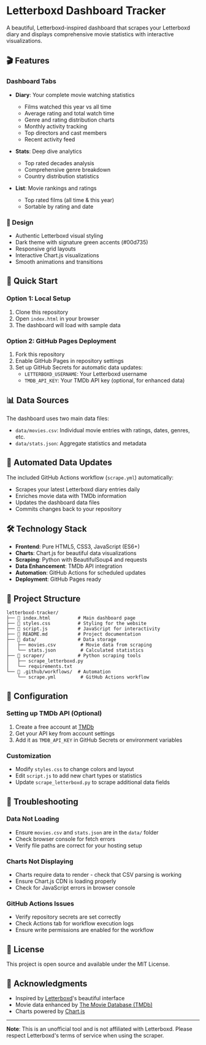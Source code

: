 # Letterboxd Dashboard Tracker

A beautiful, Letterboxd-inspired dashboard that scrapes your Letterboxd diary and displays comprehensive movie statistics with interactive visualizations.

## 🎬 Features

### Dashboard Tabs
- **Diary**: Your complete movie watching statistics
  - Films watched this year vs all time
  - Average rating and total watch time
  - Genre and rating distribution charts
  - Monthly activity tracking
  - Top directors and cast members
  - Recent activity feed

- **Stats**: Deep dive analytics  
  - Top rated decades analysis
  - Comprehensive genre breakdown
  - Country distribution statistics

- **List**: Movie rankings and ratings
  - Top rated films (all time & this year)
  - Sortable by rating and date

### 🎨 Design
- Authentic Letterboxd visual styling
- Dark theme with signature green accents (#00d735)
- Responsive grid layouts
- Interactive Chart.js visualizations
- Smooth animations and transitions

## 🚀 Quick Start

### Option 1: Local Setup
1. Clone this repository
2. Open `index.html` in your browser
3. The dashboard will load with sample data

### Option 2: GitHub Pages Deployment
1. Fork this repository
2. Enable GitHub Pages in repository settings
3. Set up GitHub Secrets for automatic data updates:
   - `LETTERBOXD_USERNAME`: Your Letterboxd username
   - `TMDB_API_KEY`: Your TMDb API key (optional, for enhanced data)

## 📊 Data Sources

The dashboard uses two main data files:
- `data/movies.csv`: Individual movie entries with ratings, dates, genres, etc.
- `data/stats.json`: Aggregate statistics and metadata

## 🤖 Automated Data Updates

The included GitHub Actions workflow (`scrape.yml`) automatically:
- Scrapes your latest Letterboxd diary entries daily
- Enriches movie data with TMDb information
- Updates the dashboard data files
- Commits changes back to your repository

## 🛠️ Technology Stack

- **Frontend**: Pure HTML5, CSS3, JavaScript (ES6+)
- **Charts**: Chart.js for beautiful data visualizations  
- **Scraping**: Python with BeautifulSoup4 and requests
- **Data Enhancement**: TMDb API integration
- **Automation**: GitHub Actions for scheduled updates
- **Deployment**: GitHub Pages ready

## 📁 Project Structure

```
letterboxd-tracker/
├── 📄 index.html          # Main dashboard page
├── 📄 styles.css          # Styling for the website  
├── 📄 script.js           # JavaScript for interactivity
├── 📄 README.md           # Project documentation
├── 📁 data/               # Data storage
│   ├── movies.csv         # Movie data from scraping
│   └── stats.json         # Calculated statistics
├── 📁 scraper/            # Python scraping tools
│   ├── scrape_letterboxd.py
│   └── requirements.txt
└── 📁 .github/workflows/  # Automation
    └── scrape.yml         # GitHub Actions workflow
```

## 🔧 Configuration

### Setting up TMDb API (Optional)
1. Create a free account at [TMDb](https://www.themoviedb.org/)
2. Get your API key from account settings
3. Add it as `TMDB_API_KEY` in GitHub Secrets or environment variables

### Customization
- Modify `styles.css` to change colors and layout
- Edit `script.js` to add new chart types or statistics
- Update `scrape_letterboxd.py` to scrape additional data fields

## 🐛 Troubleshooting

### Data Not Loading
- Ensure `movies.csv` and `stats.json` are in the `data/` folder
- Check browser console for fetch errors
- Verify file paths are correct for your hosting setup

### Charts Not Displaying  
- Charts require data to render - check that CSV parsing is working
- Ensure Chart.js CDN is loading properly
- Check for JavaScript errors in browser console

### GitHub Actions Issues
- Verify repository secrets are set correctly
- Check Actions tab for workflow execution logs
- Ensure write permissions are enabled for the workflow

## 📄 License

This project is open source and available under the MIT License.

## 🙏 Acknowledgments

- Inspired by [Letterboxd](https://letterboxd.com)'s beautiful interface
- Movie data enhanced by [The Movie Database (TMDb)](https://www.themoviedb.org/)
- Charts powered by [Chart.js](https://www.chartjs.org/)

---

**Note**: This is an unofficial tool and is not affiliated with Letterboxd. Please respect Letterboxd's terms of service when using the scraper.
